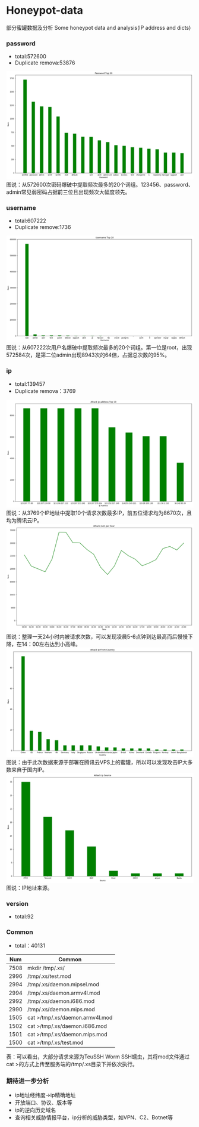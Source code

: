 # Honeypot-data
部分蜜罐数据及分析 Some honeypot data and analysis(IP address and dicts)


### password
* total:572600
* Duplicate remova:53876

![](https://raw.githubusercontent.com/Kevin-sa/Honeypot-data/master/image/password.png)
图说：从572600次密码爆破中提取频次最多的20个词组。123456、password、admin常见弱密码占据前三位且出现频次大幅度领先。

### username
* total:607222
* Duplicate remove:1736

![](https://raw.githubusercontent.com/Kevin-sa/Honeypot-data/master/image/username.png)
图说：从607222次用户名爆破中提取频次最多的20个词组。第一位是root，出现572584次，是第二位admin出现8943次的64倍，占据总次数的95%。

### ip
* total:139457
* Duplicate remova：3769

![](https://github.com/Kevin-sa/Honeypot-data/blob/master/image/attack_ip.png?raw=true)
图说：从3769个IP地址中提取10个请求次数最多IP，前五位请求均为8670次，且均为腾讯云IP。
![](https://github.com/Kevin-sa/Honeypot-data/blob/master/image/time.png?raw=true)
图说：整理一天24小时内被请求次数，可以发现凌晨5-6点钟到达最高而后慢慢下降，在14：00左右达到小高峰。
![](https://raw.githubusercontent.com/Kevin-sa/Honeypot-data/master/image/ip_country.png)
图说：由于此次数据来源于部署在腾讯云VPS上的蜜罐，所以可以发现攻击IP大多数来自于国内IP。
![](https://raw.githubusercontent.com/Kevin-sa/Honeypot-data/master/image/ip_source.png)
图说：IP地址来源。

### version
* total:92

### Common
* total：40131

Num |Common
----|------
7508| mkdir /tmp/.xs/
2996| /tmp/.xs/test.mod
2994| /tmp/.xs/daemon.mipsel.mod
2994| /tmp/.xs/daemon.armv4l.mod
2992| /tmp/.xs/daemon.i686.mod
2990| /tmp/.xs/daemon.mips.mod
1505| cat >/tmp/.xs/daemon.armv4l.mod
1502| cat >/tmp/.xs/daemon.i686.mod
1501| cat >/tmp/.xs/daemon.mips.mod
1500| cat >/tmp/.xs/test.mod


表：可以看出，大部分请求来源为TeuSSH Worm SSH蠕虫，其将mod文件通过cat >的方式上传至服务端的/tmp/.xs目录下并依次执行。



### 期待进一步分析
* ip地址经纬度->ip精确地址
* 开放端口、协议、版本等
* ip的逆向历史域名
* 查询相关威胁情报平台，ip分析的威胁类型，如VPN、C2、Botnet等
